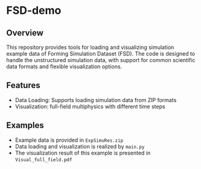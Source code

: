 # FSD-demo

## Overview
This repository provides tools for loading and visualizing simulation example data of Forming Simulation Dataset (FSD). The code is designed to handle the unstructured simulation data, with support for common scientific data formats and flexible visualization options.

## Features
- Data Loading​​: Supports loading simulation data from ZIP formats
- Visualization​​: full-field multiphysics with different time steps

## Examples
- Example data is provided in `ExpSimuRes.zip`
- Data loading and visualization is realized by `main.py`
- The visualization result of this example is presented in `Visual_full_field.pdf`


